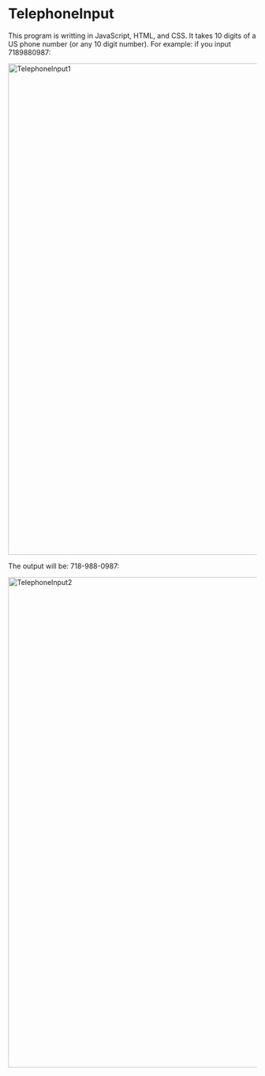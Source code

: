 # TelephoneInput
This program is writting in JavaScript, HTML, and CSS. It takes 10 digits of a US phone number (or any 10 digit number). 
For example: if you input 7189880987:

<img width="996" alt="TelephoneInput1" src="https://user-images.githubusercontent.com/54846333/80776117-820f8380-8b2f-11ea-9d5d-496b86f743bf.png">

The output will be: 718-988-0987:


<img width="994" alt="TelephoneInput2" src="https://user-images.githubusercontent.com/54846333/80776120-83d94700-8b2f-11ea-8914-42baae2be456.png">
